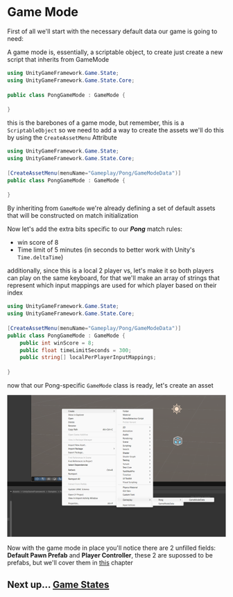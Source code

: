 ﻿# Game Mode

First of all we'll start with the necessary default data our game is going to need:

A game mode is, essentially, a scriptable object, to create just create a new script that inherits from GameMode

```csharp
using UnityGameFramework.Game.State;
using UnityGameFramework.Game.State.Core;

public class PongGameMode : GameMode {

}
```

this is the barebones of a game mode, but remember, this is a `ScriptableObject` so we need to add a way to create the assets
we'll do this by using the `CreateAssetMenu` Attribute
```csharp
using UnityGameFramework.Game.State;
using UnityGameFramework.Game.State.Core;

[CreateAssetMenu(menuName="Gameplay/Pong/GameModeData")]
public class PongGameMode : GameMode {
    
}
```

By inheriting from `GameMode` we're already defining a set of default assets that will be constructed on match initialization

Now let's add the extra bits specific to our _**Pong**_ match rules:

- win score of 8
- Time limit of 5 minutes (in seconds to better work with Unity's `Time.deltaTime`)

additionally, since this is a local 2 player vs, let's make it so both players can play on the same keyboard, for that
we'll make an array of strings that represent which input mappings are used for which player based on their index

```csharp
using UnityGameFramework.Game.State;
using UnityGameFramework.Game.State.Core;

[CreateAssetMenu(menuName="Gameplay/Pong/GameModeData")]
public class PongGameMode : GameMode {
    public int winScore = 8;
    public float timeLimitSeconds = 300;
    public string[] localPerPlayerInputMappings;

}
```

now that our Pong-specific `GameMode` class is ready, let's create an asset

![Image](../Assets/PongGameModeCreation.png)

Now with the game mode in place you'll notice there are 2 unfilled fields: **Default Pawn Prefab** and **Player Controller**,
these 2 are supossed to be prefabs, but we'll cover them in [this](./PlayerAndPawn.md) chapter

## Next up... [Game States](./GameState.md)